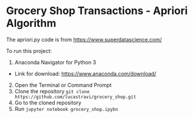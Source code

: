 # Grocery Shop Transactions - Apriori Algorithm

The apriori.py code is from https://www.superdatascience.com/

To run this project:
1. Anaconda Navigator for Python 3
 - Link for download: https://www.anaconda.com/download/
2. Open the Terminal or Command Prompt
3. Clone the repository ``git clone https://github.com/lucastravi/grocery_shop.git``
4. Go to the cloned repository
5. Run ``jupyter notebook grocery_shop.ipybn`` 
